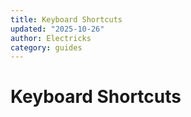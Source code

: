 ```yaml
---
title: Keyboard Shortcuts
updated: "2025-10-26"
author: Electricks
category: guides
---
```


# Keyboard Shortcuts

